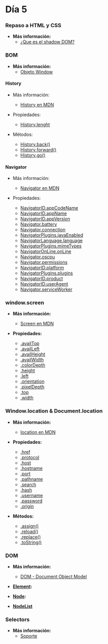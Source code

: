 # Día 5

### Repaso a HTML y CSS
- **Más información:**
  - [¿Que es el shadow DOM?](http://www.htmlcinco.com/shadow-dom-una-forma-facil-de-entenderlo/)

### BOM
- **Más información:**
  - [Objeto Window](https://developer.mozilla.org/en-US/docs/Web/API/Window)

#### History

- Más información:
	- [History en MDN](https://developer.mozilla.org/en-US/docs/Web/API/History)

- Propiedades:
	- [History.lenght](https://developer.mozilla.org/en-US/docs/Web/API/History/length)

- Métodos:
	- [History.back()](https://developer.mozilla.org/en-US/docs/Web/API/History/back)
	- [History.forward()](https://developer.mozilla.org/en-US/docs/Web/API/History/forward)
	- [History.go()](https://developer.mozilla.org/en-US/docs/Web/API/History/go)


#### Navigator

- Más información:
	- [Navigator en MDN](https://developer.mozilla.org/en-US/docs/Web/API/Navigator)

- Propiedades:
	- [NavigatorID.appCodeName](https://developer.mozilla.org/en-US/docs/Web/API/NavigatorID/appCodeName)
	- [NavigatorID.appName](https://developer.mozilla.org/en-US/docs/Web/API/NavigatorID/appName)
	- [NavigatorID.appVersion](https://developer.mozilla.org/en-US/docs/Web/API/NavigatorID/appVersion)
	- [Navigator.battery](https://developer.mozilla.org/en-US/docs/Web/API/Navigator/battery)
	- [Navigator.connection](https://developer.mozilla.org/en-US/docs/Web/API/Navigator/connection)
	- [NavigatorPlugins.javaEnabled](https://developer.mozilla.org/en-US/docs/Web/API/NavigatorPlugins/javaEnabled)
	- [NavigatorLanguage.language](https://developer.mozilla.org/en-US/docs/Web/API/NavigatorLanguage/language)
	- [NavigatorPlugins.mimeTypes](https://developer.mozilla.org/en-US/docs/Web/API/NavigatorPlugins/mimeTypes)
	- [NavigatorOnLine.onLine](https://developer.mozilla.org/en-US/docs/Web/API/NavigatorOnLine/onLine)
	- [Navigator.oscpu](https://developer.mozilla.org/en-US/docs/Web/API/Navigator/oscpu)
	- [Navigator.permissions](https://developer.mozilla.org/en-US/docs/Web/API/Navigator/permissions)
	- [NavigatorID.platform](https://developer.mozilla.org/en-US/docs/Web/API/NavigatorID/platform)
	- [NavigatorPlugins.plugins](https://developer.mozilla.org/en-US/docs/Web/API/NavigatorPlugins/plugins)
	- [NavigatorID.product](https://developer.mozilla.org/en-US/docs/Web/API/NavigatorID/product)
	- [NavigatorID.userAgent](https://developer.mozilla.org/en-US/docs/Web/API/NavigatorID/userAgent)
	- [Navigator.serviceWorker](https://developer.mozilla.org/en-US/docs/Web/API/Navigator/serviceWorker)


### window.screen
- **Más información:**
	- [Screen en MDN](https://developer.mozilla.org/en-US/docs/Web/API/Screen)

- **Propiedades:**
	- [.availTop](https://developer.mozilla.org/en-US/docs/Web/API/Screen/availTop)
	- [.availLeft](https://developer.mozilla.org/en-US/docs/Web/API/Screen/availLeft)
	- [.availHeight](https://developer.mozilla.org/en-US/docs/Web/API/Screen/availHeight)
	- [.availWidth](https://developer.mozilla.org/en-US/docs/Web/API/Screen/availWidth)
	- [.colorDepth](https://developer.mozilla.org/en-US/docs/Web/API/Screen/colorDepth)
	- [.height](https://developer.mozilla.org/en-US/docs/Web/API/Screen/height)
	- [.left](https://developer.mozilla.org/en-US/docs/Web/API/Screen/left)
	- [.orientation](https://developer.mozilla.org/en-US/docs/Web/API/Screen/orientation)
	- [.pixelDepth](https://developer.mozilla.org/en-US/docs/Web/API/Screen/pixelDepth)
	- [.top](https://developer.mozilla.org/en-US/docs/Web/API/Screen/top)
	- [.width](https://developer.mozilla.org/en-US/docs/Web/API/Screen/width)


### Window.location & Document.location
- **Más información:**
  - [location en MDN](https://developer.mozilla.org/es/docs/Web/API/Location)

- **Propiedades:**
  - [.href](https://developer.mozilla.org/en-US/docs/Web/API/Location/href)
  - [.protocol](https://developer.mozilla.org/en-US/docs/Web/API/Location/protocol)
  - [.host](https://developer.mozilla.org/en-US/docs/Web/API/Location/host)
  - [.hostname](https://developer.mozilla.org/en-US/docs/Web/API/Location/hostname)
  - [.port](https://developer.mozilla.org/en-US/docs/Web/API/Location/port)
  - [.pathname](https://developer.mozilla.org/en-US/docs/Web/API/Location/pathname)
  - [.search](https://developer.mozilla.org/en-US/docs/Web/API/Location/search)
  - [.hash](https://developer.mozilla.org/en-US/docs/Web/API/Location/hash)
  - [.username](https://developer.mozilla.org/en-US/docs/Web/API/Location/username)
  - [.password](https://developer.mozilla.org/en-US/docs/Web/API/Location/password)
  - [.origin](https://developer.mozilla.org/en-US/docs/Web/API/Location/origin)

- **Métodos:**
  - [.assign()](https://developer.mozilla.org/en-US/docs/Web/API/Location/assign)
  - [.reload()](https://developer.mozilla.org/en-US/docs/Web/API/Location/reload)
  - [.replace()](https://developer.mozilla.org/en-US/docs/Web/API/Location/replace)
  - [.toString()](https://developer.mozilla.org/en-US/docs/Web/API/Location/toString)

### DOM
- **Más información:**
  - [DOM - Document Object Model](https://developer.mozilla.org/en-US/docs/Web/API/Document_Object_Model)

- **[Element](https://developer.mozilla.org/en-US/docs/Web/API/Element):**
- **[Node](https://developer.mozilla.org/en-US/docs/Web/API/Node):**
- **[NodeList](https://developer.mozilla.org/en-US/docs/Web/API/NodeList)** 


### Selectors
- **Más información:**
  - [Soporte](http://caniuse.com/#search=querySelector)
